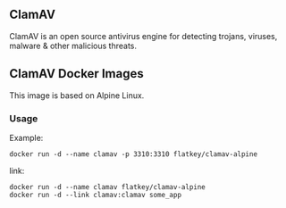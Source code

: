## ClamAV

ClamAV is an open source antivirus engine for detecting trojans, viruses, malware & other malicious threats.

## ClamAV Docker Images

This image is based on Alpine Linux.

### Usage

Example:

    docker run -d --name clamav -p 3310:3310 flatkey/clamav-alpine


link:

    docker run -d --name clamav flatkey/clamav-alpine
    docker run -d --link clamav:clamav some_app
